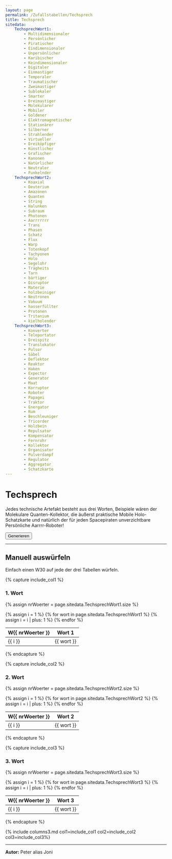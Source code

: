 ```yaml
---
layout: page
permalink: /Zufallstabellen/Techsprech
title: Techsprech
sitedata:
    TechsprechWort1:
        - Multidimensionaler
        - Persönlicher
        - Piratischer
        - Eindimensionaler
        - Unpersönlicher
        - Karibischer
        - Keindimensionaler
        - Digitaler
        - Einmastiger
        - Temporaler
        - Traumatischer
        - Zweimastiger
        - Sublokaler
        - Smarter
        - Dreimastiger
        - Molekularer
        - Mobiler
        - Goldener
        - Elektromagnetischer
        - Stationärer
        - Silberner
        - Strahlender
        - Virtueller
        - Dreiköpfiger
        - Künstlicher
        - Grafischer
        - Kanonen
        - Natürlicher
        - Neutraler
        - Funkelnder
    TechsprechWort2:
        - Koaxial
        - Deuterium
        - Amazonen
        - Quanten
        - String
        - Halunken
        - Subraum
        - Photonen
        - Aarrrrrrr
        - Trans
        - Phasen
        - Schatz
        - Flux
        - Warp
        - Totenkopf
        - Tachyonen
        - Holo
        - Segelohr
        - Trägheits
        - Tarn
        - bärtiger
        - Disruptor
        - Materie
        - holzbeiniger
        - Neutronen
        - Vakuum
        - hasserfüllter
        - Protonen
        - Tritanium
        - kielholender
    TechsprechWort3:
        - Konverter
        - Teleportator
        - Dreispitz
        - Translokator
        - Pulsor
        - Säbel
        - Deflektor
        - Reaktor
        - Haken
        - Expector
        - Generator
        - Maat
        - Korruptor
        - Roboter
        - Papagei
        - Traktor
        - Energator
        - Rum
        - Beschleuniger
        - Tricorder
        - Holzbein
        - Repulsator
        - Kompensator
        - Fernrohr
        - Kollektor
        - Organisator
        - Pulverdampf
        - Regulator
        - Aggregator
        - Schatzkarte
---
```


# Techsprech

Jedes technische Artefakt besteht aus drei Worten, Beispiele wären der Molekulare Quanten-Kollektor, die äußerst praktische Mobile Holo-Schatzkarte und natürlich der für jeden Spacepiraten unverzichtbare Persönliche Aarrrr-Roboter!

<button class="btn btn-yellow" id="generate">Generieren</button>

<div id="techsprechout" class="card p-2 mt-2">
</div>

***

## Manuell auswürfeln

Einfach einen W30 auf jede der drei Tabellen würfeln.

{% capture include_col1 %}
### 1. Wort
{% assign nrWoerter = page.sitedata.TechsprechWort1.size %}
<table>
<thead>
<tr><th>W{{ nrWoerter }}</th><th>Wort 1</th></tr>
</thead>
<tbody>
{% assign i = 1 %}
{% for wort in page.sitedata.TechsprechWort1 %}
    <tr><td>{{ i }}</td><td>{{ wort }}</td></tr>
    {% assign i = i | plus: 1 %}
{% endfor %}
</tbody>
</table>
{% endcapture %}

{% capture include_col2 %}
### 2. Wort

{% assign nrWoerter = page.sitedata.TechsprechWort2.size %}
<table>
<thead>
<tr><th>W{{ nrWoerter }}</th><th>Wort 2</th></tr>
</thead>
<tbody>
{% assign i = 1 %}
{% for wort in page.sitedata.TechsprechWort2 %}
    <tr><td>{{ i }}</td><td>{{ wort }}</td></tr>
    {% assign i = i | plus: 1 %}
{% endfor %}
</tbody>
</table>
{% endcapture %}

{% capture include_col3 %}
### 3. Wort

{% assign nrWoerter = page.sitedata.TechsprechWort3.size %}
<table>
<thead>
<tr><th>W{{ nrWoerter }}</th><th>Wort 3</th></tr>
</thead>
<tbody>
{% assign i = 1 %}
{% for wort in page.sitedata.TechsprechWort3 %}
    <tr><td>{{ i }}</td><td>{{ wort }}</td></tr>
    {% assign i = i | plus: 1 %}
{% endfor %}
</tbody>
</table>
{% endcapture %}

{% include columns3.md col1=include_col1 col2=include_col2 col3=include_col3%}

***

**Autor:** Peter alias Joni

<script type="text/javascript" src="{{ site.baseurl }}/assets/js/data_names.js"></script>
<script type="text/javascript" src="{{ site.baseurl }}/assets/js/zufallsgenerator.js"></script>
<script type="text/javascript" src="{{ site.baseurl }}/assets/js/techsprech.js"></script>
